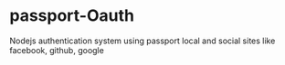 # passport-Oauth
Nodejs authentication system using passport local and social sites like facebook, github, google 

